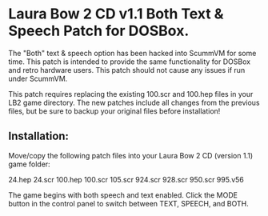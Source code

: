 # Laura Bow 2 CD v1.1 Both Text & Speech Patch for DOSBox.

The "Both" text & speech option has been hacked into ScummVM for some time. This patch is intended to provide the same functionality for DOSBox and retro hardware users. This patch should not cause any issues if run under ScummVM.

This patch requires replacing the existing 100.scr and 100.hep files in your LB2 game directory. The new patches include all changes from the previous files, but be sure to backup your original files before installation! 

## Installation:

Move/copy the following patch files into your Laura Bow 2 CD (version 1.1) game folder:

24.hep
24.scr
100.hep
100.scr
105.scr
924.scr
928.scr
950.scr
995.v56

The game begins with both speech and text enabled. Click the MODE button in the control panel to switch between TEXT, SPEECH, and BOTH.
